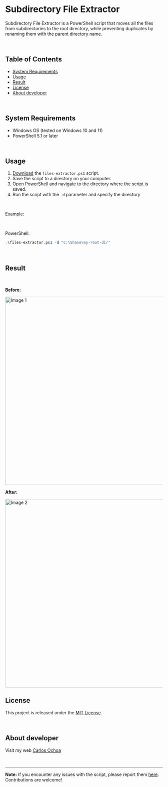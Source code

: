 # Subdirectory File Extractor

Subdirectory File Extractor is a PowerShell script that moves all the files from subdirectories to the root directory, while preventing duplicates by renaming them with the parent directory name.

<br/>

## Table of Contents

- [System Requirements](#system-requirements)
- [Usage](#usage)
- [Result](#result)
- [License](#license)
- [About developer](#about-developer)

<br/>

## System Requirements

- Windows OS (tested on Windows 10 and 11)
- PowerShell 5.1 or later

<br/>

## Usage

1. [Download](https://raw.githubusercontent.com/CarlosUlisesOchoa/Subdirectory-file-extractor-PowerShell-/main/files-extractor.ps1) the `files-extractor.ps1` script.
2. Save the script to a directory on your computer.
3. Open PowerShell and navigate to the directory where the script is saved.
4. Run the script with the `-d` parameter and specify the directory

<br/>

Example:

<br/>

PowerShell:
```PowerShell
.\files-extractor.ps1 -d "C:\Shane\my-root-dir"
```

<br/>

## Result

<br/>

**Before:**
<br/>

<img alt="Image 1" src="https://github.com/CarlosUlisesOchoa/Subdirectory-file-extractor-PowerShell-/blob/main/sample-images/before.jpg?raw=true" width="600" />

<br/>

**After:**
<br/>

<img alt="Image 2" src="https://github.com/CarlosUlisesOchoa/Subdirectory-file-extractor-PowerShell-/blob/main/sample-images/after.jpg?raw=true" width="600" />

<br/>

## License

This project is released under the [MIT License](LICENSE).

<br/>

## About developer

Visit my web [Carlos Ochoa](https://carlos8a.com)

<br/>

---

**Note:** If you encounter any issues with the script, please report them [here](https://github.com/CarlosUlisesOchoa/Subdirectory-file-extractor-PowerShell/issues). Contributions are welcome!
